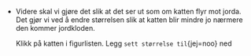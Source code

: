 + Videre skal vi gjøre det slik at det ser ut som om katten flyr mot
  jorda. Det gjør vi ved å endre størrelsen slik at katten blir mindre
  jo nærmere den kommer jordkloden.

  Klikk på katten i figurlisten. Legg `sett størrelse
  til`{jej=noo} ned
